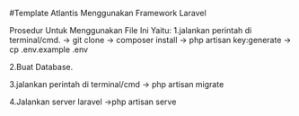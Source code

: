 ﻿#Template Atlantis Menggunakan Framework Laravel

 Prosedur Untuk Menggunakan File Ini Yaitu:
1.jalankan perintah di terminal/cmd.
 -> git clone
 -> composer install
 -> php artisan key:generate
 -> cp .env.example .env
 
2.Buat Database.

3.jalankan perintah di terminal/cmd
 -> php artisan migrate

4.Jalankan server laravel
  ->php artisan serve
